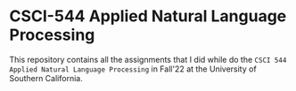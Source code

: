 # CSCI-544 Applied Natural Language Processing

This repository contains all the assignments that I did while do the `CSCI 544 Applied Natural Language Processing` in Fall'22 at the University of Southern California.